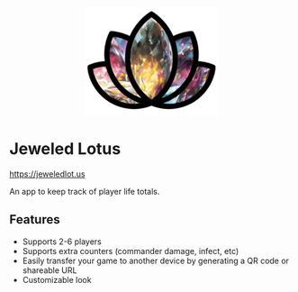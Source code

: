 <div align="center">
  <img src="src/assets/logo.webp" height=192 />
</div>

# Jeweled Lotus

https://jeweledlot.us

An app to keep track of player life totals.

## Features

- Supports 2-6 players
- Supports extra counters (commander damage, infect, etc)
- Easily transfer your game to another device by generating a QR code or shareable URL
- Customizable look

